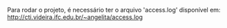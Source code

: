 Para rodar o projeto, é necessário ter o arquivo 'access.log' disponível em: http://cti.videira.ifc.edu.br/~angelita/access.log
